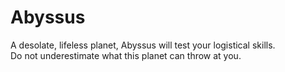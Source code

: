 # Abyssus
A desolate, lifeless planet, Abyssus will test your logistical skills.<br>Do not underestimate what this planet can throw at you.
